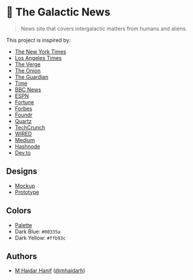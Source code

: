 # 🌌 The Galactic News

> News site that covers intergalactic matters from humans and aliens.

This project is inspired by:

- [The New York Times](https://nytimes.com)
- [Los Angeles Times](https://latimes.com)
- [The Verge](https://theverge.com)
- [The Onion](https://theonion.com)
- [The Guardian](https://theguardian.com)
- [Time](https://time.com)
- [BBC News](https://bbc.com)
- [ESPN](https://espn.com)
- [Fortune](https://fortune.com)
- [Forbes](https://forbes.com)
- [Foundr](https://foundr.com)
- [Quartz](https://qz.com)
- [TechCrunch](https://techcrunch.com)
- [WIRED](https://wired.com)
- [Medium](https://medium.com)
- [Hashnode](https://hashnode.com)
- [Dev.to](https://dev.to)

## Designs

- [Mockup](https://figma.com)
- [Prototype](https://figma.com)

## Colors

- [Palette](https://www.color-hex.com/color-palette/88436)
- Dark Blue: `#00335a`
- Dark Yellow: `#ffb93c`

## Authors

- [M Haidar Hanif](https://mhaidarhanif.com) ([@mhaidarh](https:/github.com/mhaidarh))
